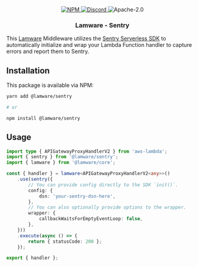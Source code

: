 <div align="center">
    <a href="https://www.npmjs.com/package/@lamware/sentry" target="_blank">
        <img src="https://img.shields.io/npm/v/@lamware/sentry?style=flat-square" alt="NPM" />
    </a>
    <a href="https://discord.gg/XMrHXtN" target="_blank">
        <img src="https://img.shields.io/discord/123906549860139008?color=7289DA&label=discord&logo=discord&logoColor=FFFFFF&style=flat-square" alt="Discord" />
    </a>
    <img src="https://img.shields.io/npm/l/@lamware/sentry?style=flat-square" alt="Apache-2.0" />
    <h3>Lamware - Sentry</h3>
</div>

This [Lamware](https://github.com/evilkiwi/lamware) Middleware utilizes the [Sentry Serverless SDK](https://docs.sentry.io/platforms/node/guides/aws-lambda/) to automatically initialize and wrap your Lambda Function handler to capture errors and report them to Sentry.

## Installation

This package is available via NPM:

```bash
yarn add @lamware/sentry

# or

npm install @lamware/sentry
```

## Usage

```typescript
import type { APIGatewayProxyHandlerV2 } from 'aws-lambda';
import { sentry } from '@lamware/sentry';
import { lamware } from '@lamware/core';

const { handler } = lamware<APIGatewayProxyHandlerV2<any>>()
    .use(sentry({
        // You can provide config directly to the SDK `init()`.
        config: {
            dsn: 'your-sentry-dsn-here',
        },
        // You can also optionally provide options to the wrapper.
        wrapper: {
            callbackWaitsForEmptyEventLoop: false,
        },
    }))
    .execute(async () => {
        return { statusCode: 200 };
    });

export { handler };
```
